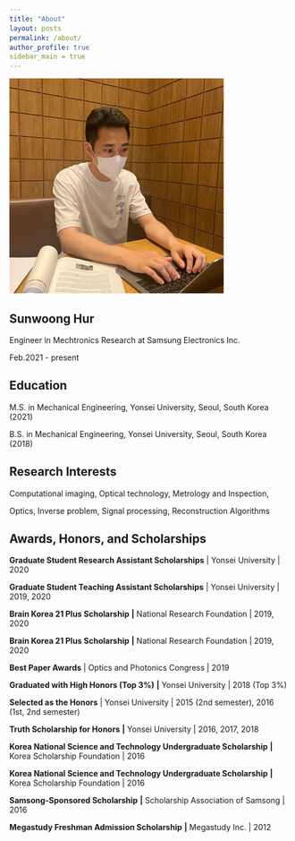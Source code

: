 ```yaml
---
title: "About"
layout: posts
permalink: /about/
author_profile: true
sidebar_main = true
---
```


<img src="../images/about/myimges.png" alt="myimges" style="zoom:50%;" /> 

## **Sunwoong Hur**

Engineer in Mechtronics Research at Samsung Electronics Inc.

Feb.2021 - present



## **Education**

M.S. in Mechanical Engineering, Yonsei University, Seoul, South Korea (2021)

B.S. in Mechanical Engineering, Yonsei University, Seoul, South Korea (2018)



## **Research Interests**

Computational imaging, Optical technology, Metrology and Inspection, 

Optics, Inverse problem, Signal processing, Reconstruction Algorithms



## **Awards, Honors, and Scholarships**

**Graduate Student Research Assistant Scholarships** | Yonsei University | 2020

**Graduate Student Teaching Assistant Scholarships** | Yonsei University | 2019, 2020

**Brain Korea 21 Plus Scholarship** **|** National Research Foundation | 2019, 2020

**Brain Korea 21 Plus Scholarship** **|** National Research Foundation | 2019, 2020

**Best Paper Awards** | Optics and Photonics Congress | 2019

**Graduated with High Honors (Top 3%)** **|** Yonsei University | 2018 (Top 3%)

**Selected as the Honors** | Yonsei University | 2015 (2nd semester), 2016 (1st, 2nd semester)

**Truth Scholarship for Honors** **|** Yonsei University | 2016, 2017, 2018

**Korea National Science and Technology Undergraduate Scholarship** **|** Korea Scholarship Foundation | 2016

**Korea National Science and Technology Undergraduate Scholarship** **|** Korea Scholarship Foundation | 2016

**Samsong-Sponsored Scholarship** **|** Scholarship Association of Samsong | 2016

**Megastudy Freshman Admission Scholarship** **|** Megastudy Inc. | 2012





